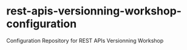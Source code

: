 # rest-apis-versionning-workshop-configuration
Configuration Repository for REST APIs Versionning Workshop
